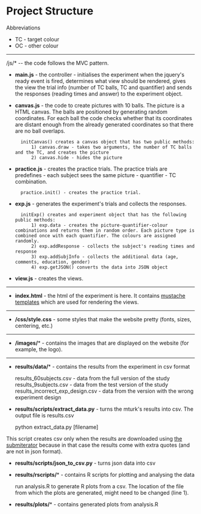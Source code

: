 Project Structure
=================

Abbreviations

* TC - target colour
* OC - other colour

---

/js/* -- the code follows the MVC pattern.


* **main.js** - the controller - initialises the experiment when the jquery's ready event is fired, determines what view should be rendered, gives the view the trial info (number of TC balls, TC and quantifier) and sends the responses (reading times and answer) to the experiment object.

* **canvas.js** - the code to create pictures with 10 balls. The picture is a HTML canvas. The balls are positioned by generating random coordinates. For each ball the code checks whether that its coordinates are distant enough from the already generated coordinates so that there are no ball overlaps.

		initCanvas() creates a canvas object that has two public methods:
			1) canvas.draw - takes two arguments, the number of TC balls and the TC, and creates the picture
			2) canvas.hide - hides the picture


* **practice.js** - creates the practice trials. The practice trials are predefines - each subject sees the same picture - quantifier - TC combination.

		practice.init() - creates the practice trial.


* **exp.js** - generates the experiment's trials and collects the responses.

		initExp() creates and experiment object that has the following public methods:
			1) exp.data	- creates the picture-quantifier-colour combinations and returns them in random order. Each picture type is combined once with each quantifier. The colours are assigned randomly.
			2) exp.addResponse - collects the subject's reading times and response
			3) exp.addSubjInfo - collects the additional data (age, comments, education, gender)
			4) exp.getJSON() converts the data into JSON object

* **view.js** - creates the views.

---

* **index.html** - the html of the experiment is here. It contains [mustache templates](https://github.com/janl/mustache.js) which are used for rendering the views.

---

* **/css/style.css** - some styles that make the website pretty (fonts, sizes, centering, etc.)

---

* **/images/*** - contains the images that are displayed on the website (for example, the logo).

---

* **results/data/*** - contains the results from the experiment in csv format

	results_60subjects.csv - data from the full version of the study
	results_9subjects.csv - data from the test version of the study
	results_incorrect_exp_design.csv - data from the version with the wrong experiment design

* **results/scripts/extract_data.py** - turns the mturk's results into csv. The output file is results.csv

	python extract_data.py [filename]

This script creates csv only when the results are downloaded using [the submiterator](https://github.com/feste/Submiterator) because in that case the results come with extra quotes (and are not in json format).

* **results/scripts/json_to_csv.py** - turns json data into csv

* **results/rscripts/*** - contains R scripts for plotting and analysing the data

	run analysis.R to generate R plots from a csv. The location of the file from which the plots are generated, might need to be changed (line 1).

* **results/plots/*** - contains generated plots from analysis.R
